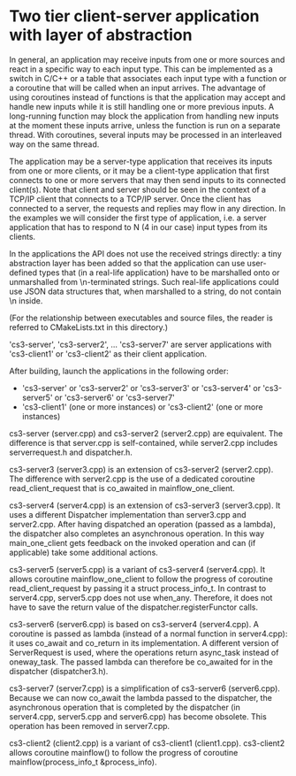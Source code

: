 # Two tier client-server application with layer of abstraction

In general, an application may receive inputs from one or more sources and react in a specific way to each input type.
This can be implemented as a switch in C/C++ or a table that associates each input type with a function or a coroutine
that will be called when an input arrives.
The advantage of using coroutines instead of functions is that the application may accept and handle new inputs
while it is still handling one or more previous inputs.
A long-running function may block the application from handling new inputs at the moment these inputs arrive,
unless the function is run on a separate thread.
With coroutines, several inputs may be processed in an interleaved way on the same thread.

The application may be a server-type application that receives its inputs from one or more clients,
or it may be a client-type application that first connects to one or more servers that may then send inputs to its connected client(s).
Note that client and server should be seen in the context of a TCP/IP client that connects to a TCP/IP server.
Once the client has connected to a server, the requests and replies may flow in any direction.
In the examples we will consider the first type of application,
i.e. a server application that has to respond to N (4 in our case) input types from its clients.

In the applications the API does not use the received strings directly: 
a tiny abstraction layer has been added so that the application can use user-defined types that 
(in a real-life application) have to be marshalled onto or unmarshalled from \n-terminated strings.
Such real-life applications could use JSON data structures that, when marshalled to a string, do not contain \n inside.

(For the relationship between executables and source files, the reader is referred to CMakeLists.txt in this directory.)

'cs3-server', 'cs3-server2', ... 'cs3-server7' are server applications with 'cs3-client1' or 'cs3-client2' as their client application.

After building, launch the applications in the following order:

* 'cs3-server' or 'cs3-server2' or 'cs3-server3' or 'cs3-server4' or 'cs3-server5' or 'cs3-server6' or 'cs3-server7'
* 'cs3-client1' (one or more instances) or 'cs3-client2' (one or more instances)

cs3-server (server.cpp) and cs3-server2 (server2.cpp) are equivalent. 
The difference is that server.cpp is self-contained, while server2.cpp includes serverrequest.h and dispatcher.h.

cs3-server3 (server3.cpp) is an extension of cs3-server2 (server2.cpp).
The difference with server2.cpp is the use of a dedicated coroutine read_client_request that is co_awaited in mainflow_one_client.

cs3-server4 (server4.cpp) is an extension of cs3-server3 (server3.cpp).
It uses a different Dispatcher implementation than server3.cpp and server2.cpp. 
After having dispatched an operation (passed as a lambda), the dispatcher also completes an asynchronous operation. 
In this way main_one_client gets feedback on the invoked operation and can (if applicable) take some additional actions.

cs3-server5 (server5.cpp) is a variant of cs3-server4 (server4.cpp).
It allows coroutine mainflow_one_client to follow the progress of coroutine read_client_request by passing it a struct process_info_t.
In contrast to server4.cpp, server5.cpp does not use when_any.
Therefore, it does not have to save the return value of the dispatcher.registerFunctor calls.

cs3-server6 (server6.cpp) is based on cs3-server4 (server4.cpp).
A coroutine is passed as lambda (instead of a normal function in server4.cpp): it uses co_await and co_return in its implementation.
A different version of ServerRequest is used, where the operations return async_task<int> instead of oneway_task.
The passed lambda can therefore be co_awaited for in the dispatcher (dispatcher3.h).

cs3-server7 (server7.cpp) is a simplification of cs3-server6 (server6.cpp).
Because we can now co_await the lambda passed to the dispatcher,
the asynchronous operation that is completed by the dispatcher (in server4.cpp, server5.cpp and server6.cpp) has become obsolete.
This operation has been removed in server7.cpp.

cs3-client2 (client2.cpp) is a variant of cs3-client1 (client1.cpp).
cs3-client2 allows coroutine mainflow() to follow the progress of coroutine mainflow(process_info_t &process_info).
